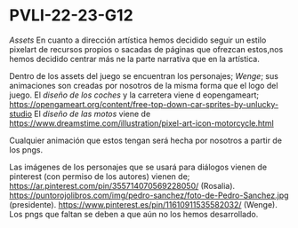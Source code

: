 # PVLI-22-23-G12
*Assets*
En cuanto a dirección artística hemos decidido seguir un estilo pixelart de recursos propios o
sacadas de páginas que ofrezcan estos,nos hemos decidido centrar más ne la parte narrativa que en la artística.

Dentro de los assets del juego se encuentran los personajes; 
*Wenge*; sus animaciones son creadas por nosotros de la misma forma que el logo del juego.
El *diseño de los coches* y la carretera viene d eopengameart; https://opengameart.org/content/free-top-down-car-sprites-by-unlucky-studio
El *diseño de las motos* viene de https://www.dreamstime.com/illustration/pixel-art-icon-motorcycle.html

Cualquier animación que estos tengan será hecha por nosotros a partir de los pngs.

Las imágenes de los  personajes que se usará para diálogos vienen de pinterest (con permiso de los autores)
vienen de;
https://ar.pinterest.com/pin/355714070569228050/ (Rosalia).
https://puntorojolibros.com/img/pedro-sanchez/foto-de-Pedro-Sanchez.jpg (presidente).
https://www.pinterest.es/pin/11610911535582032/ (Wenge).
Los pngs que faltan se deben a que aún no los hemos desarrollado.
